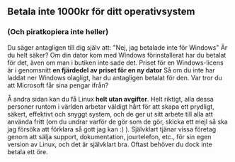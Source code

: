 

<div id="corps">

<h2>Betala inte 1000kr för ditt operativsystem</h2>

<h3>(Och piratkopiera inte heller)</h3>

Du säger antagligen till dig själv att: "Nej, jag betalade inte för 
Windows" Är du helt säker? Om din dator kom med Windows 
förinstallerat har du betalat för det, även om man i butiken inte sade 
det. Priset för en Windows-licens är i genomsnitt <b>en fjärdedel av priset för en ny 
dator</b> Så om du inte har laddat ner Windows olagligt, har du antagligen betalat för 
den. Var tror du att Microsoft får sina pengar ifrån?

Å andra sidan kan du få Linux <b>helt utan avgifter</b>. 
Helt riktigt, alla dessa personer runtom i världen arbetar väldigt hårt för att skapa 
ett prydligt, säkert, effektivt och snyggt system, och de ger ut sitt arbete till alla att 
använda fritt (om du undrar varför de gör som de gör, skicka ett mejl så ska jag försöka att 
förklara så gott jag kan :) ). Självklart tjänar vissa företag genom att sälja support, 
dokumentation, jourtelefon, etc., för sin egen version av Linux, och det är självklart 
bra. Oftast behöver du dock inte betala ett öre.

</div>


